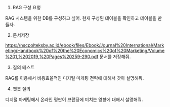 1) RAG 구성 요청

RAG 시스템을 위한 DB를 구성하고 싶어. 현재 구성된 테이블을 확인하고 테이블을 만들자.

2) 문서저장

https://nscpolteksby.ac.id/ebook/files/Ebook/Journal%20International/Marketing/Handbook%20of%20the%20Economics%20of%20Marketing/Volume%201,%202019,%20Pages%20259-290.pdf 문서를 저장해줘.

3) 질의 테스트

RAG를 이용해서 비용효율적인 디지털 마케팅 전략에 대해서 찾아 설명해줘.

4) 챗봇 질의
   
디지털 마케팅에서 온라인 평판이 브랜딩에 미치는 영향에 대해서 설명해줘.